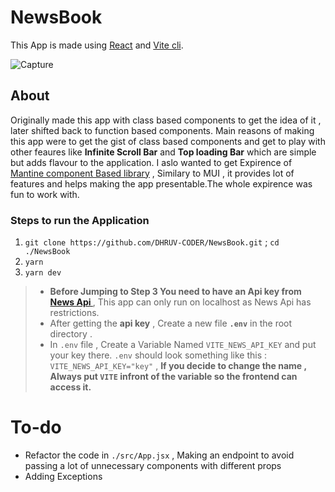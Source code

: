 
# NewsBook

This App is made using [React](https://reactjs.org/) and [Vite cli](https://vitejs.dev/guide/).

![Capture](https://user-images.githubusercontent.com/60794694/169644304-c475a9f9-4c9c-4769-9e86-4c19babbdad4.JPG)

## About

Originally made this app with class based components to get the idea of it , later shifted back to function based components. Main reasons of making this app were to get the gist of class based components and get to play with other feaures like **Infinite Scroll Bar** and **Top loading Bar** which are simple but adds flavour to the application. I aslo wanted to get Expirence of [Mantine component Based library](https://mantine.dev/) , Similary to MUI , it provides lot of features and helps making the app presentable.The whole expirence was fun to work with.

### __Steps to run the Application__

 1. `git clone https://github.com/DHRUV-CODER/NewsBook.git` ; `cd ./NewsBook`
 2. `yarn`
 3. `yarn dev`

> -  **Before Jumping to Step 3 You need to have an Api key from [News Api ](https://newsapi.org/)**  , This app can only run on localhost as News Api has restrictions.
> - After getting the **api key** , Create a new file **`.env`** in the root directory .
> - In `.env` file , Create a Variable Named  `VITE_NEWS_API_KEY` and put your key there.
> `.env` should look something like this : `VITE_NEWS_API_KEY="key"` , **If you decide to change the name , Always put `VITE` infront of the variable so the frontend can access it.**

# To-do
- Refactor the code in `./src/App.jsx` , Making an endpoint to avoid passing a lot of unnecessary components with different props
- Adding Exceptions 
